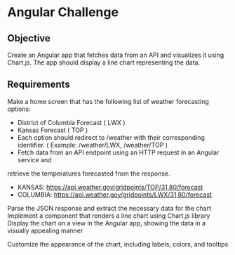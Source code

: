 # Angular Challenge 

## Objective 
Create an Angular app that fetches data from an API and visualizes it using Chart.js. The app 
should display a line chart representing the data. 

## Requirements 

Make a home screen that has the following list of weather forecasting options: 
- District of Columbia Forecast  ( LWX ) 
- Kansas Forecast ( TOP ) 
- Each option should redirect to  /weather with their corresponding identifier. ( Example: /weather/LWX, /weather/TOP ) 
- Fetch data from an API endpoint using an HTTP request in an Angular service and 

retrieve the temperatures forecasted from the response. 

- KANSAS: https://api.weather.gov/gridpoints/TOP/31,80/forecast
- COLUMBIA: https://api.weather.gov/gridpoints/LWX/31,80/forecast 

Parse the JSON response and extract the necessary data for the chart 
Implement a component that renders a line chart using Chart.js library 
Display the chart on a view in the Angular app, showing the data in a visually appealing 
manner 

Customize the appearance of the chart, including labels, colors, and tooltips 
